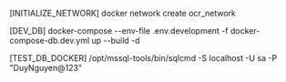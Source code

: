 [INITIALIZE_NETWORK]
docker network create ocr_network

[DEV_DB]
docker-compose --env-file .env.development -f docker-compose-db.dev.yml up --build -d

[TEST_DB_DOCKER]
/opt/mssql-tools/bin/sqlcmd -S localhost -U sa -P "DuyNguyen@123"
